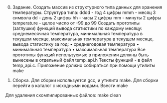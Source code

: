 0. Задание.
Создать массив из структурного типа данных для хранения температуры.
Структура типа:  dddd - год 4 цифры mmm - месяц 3 символа  dd - день 2 цифры hh - часы 2 цифры mm - минуты 2 цифры temperature - целое число от -99 до 99
Создать прототипы (заглушки) функций вывода статистики по каждому месяцу:  среднемесячная температура, минимальная температура в текущем месяце, максимальная температура в текущем месяце, вывода статистику за год: • среднегодовая температура • минимальная температура • максимальная температура
Все прототипы функций используемые в приложении должны быть вынесены в отдельный файл temp_api.h
Тексты функций - в файл temp_api.c.
Приложение должно собираться при помощи утилиты make

1. Сборка.
Для сборки используется gcc, и утилита make.
Для сборки перейти в каталог с исходными кодами.
Ввести
	make
 
Для удаления скомпилированных файлов:
	make clean